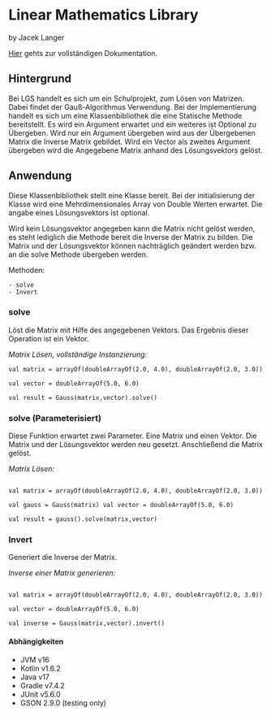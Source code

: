 # Linear Mathematics Library

by Jacek Langer

[Hier](dokumentation/Dokumentation.pdf) gehts zur vollständigen Dokumentation.

## Hintergrund

Bei LGS handelt es sich um ein Schulprojekt, zum Lösen von Matrizen.
Dabei findet der Gauß-Algorithmus Verwendung.
Bei der Implementierung handelt es sich um eine Klassenbibliothek die eine Statische Methode
bereitstellt.
Es wird ein Argument erwartet und ein weiteres ist Optional zu Übergeben.
Wird nur ein Argument übergeben wird aus der Übergebenen Matrix die Inverse Matrix gebildet.
Wird ein Vector als zweites Argument übergeben wird die Angegebene Matrix anhand des Lösungsvektors
gelöst.

## Anwendung

Diese Klassenbibliothek stellt eine Klasse bereit.
Bei der initialisierung der Klasse wird eine Mehrdimensionales Array von Double Werten erwartet.
Die angabe eines Lösungsvektors ist optional.

Wird kein Lösungsvektor angegeben kann die Matrix nicht gelöst werden, es steht lediglich die
Methode bereit die Inverse der Matrix zu bilden.
Die Matrix und der Lösungsvektor können nachträglich geändert werden bzw. an die solve Methode
übergeben werden.

Methoden:

    - solve
    - Invert

### solve

Löst die Matrix mit Hilfe des angegebenen Vektors.
Das Ergebnis dieser Operation ist ein Vektor.

_Matrix Lösen, vollständige Instanzierung:_

````
val matrix = arrayOf(doubleArrayOf(2.0, 4.0), doubleArrayOf(2.0, 3.0))

val vector = doubleArrayOf(5.0, 6.0)

val result = Gauss(matrix,vector).solve()
````

### solve (Parameterisiert)

Diese Funktion erwartet zwei Parameter.
Eine Matrix und einen Vektor.
Die Matrix und der Lösungsvektor werden neu gesetzt.
Anschließend die Matrix gelöst.

_Matrix Lösen:_

````

val matrix = arrayOf(doubleArrayOf(2.0, 4.0), doubleArrayOf(2.0, 3.0))

val gauss = Gauss(matrix) val vector = doubleArrayOf(5.0, 6.0)

val result = gauss().solve(matrix,vector)

````

### Invert

Generiert die Inverse der Matrix.

_Inverse einer Matrix generieren:_

````

val matrix = arrayOf(doubleArrayOf(2.0, 4.0), doubleArrayOf(2.0, 3.0))

val vector = doubleArrayOf(5.0, 6.0)

val inverse = Gauss(matrix,vector).invert()

````

#### Abhängigkeiten

- JVM v16
- Kotlin v1.6.2
- Java v17
- Gradle v7.4.2
- JUnit v5.6.0
- GSON 2.9.0 (testing only)


